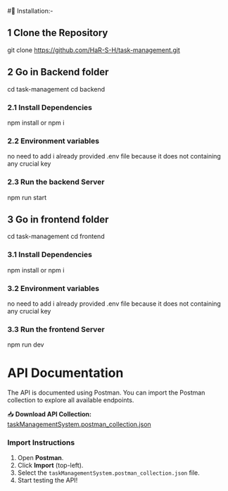 #🔧 Installation:-

## 1 Clone the Repository
git clone https://github.com/HaR-S-H/task-management.git


## 2 Go in Backend folder
cd task-management
cd backend

### 2.1 Install Dependencies
npm install or npm i

### 2.2 Environment variables
no need to add i already provided .env file because it does not containing any crucial key

### 2.3 Run the backend Server
npm run start


## 3 Go in frontend folder
cd task-management
cd frontend

### 3.1 Install Dependencies
npm install or npm i

### 3.2 Environment variables
no need to add i already provided .env file because it does not containing any crucial key

### 3.3 Run the frontend Server
npm run dev


# API Documentation

The API is documented using Postman. You can import the Postman collection to explore all available endpoints.

📥 **Download API Collection:** [taskManagementSystem.postman_collection.json](docs/taskManagementSystem.postman_collection.json)

### Import Instructions
1. Open **Postman**.
2. Click **Import** (top-left).
3. Select the `taskManagementSystem.postman_collection.json` file.
4. Start testing the API!





